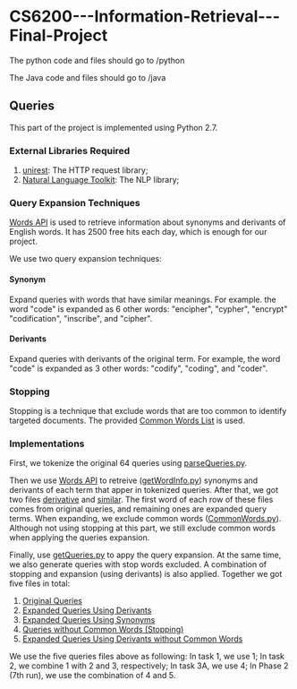 # CS6200---Information-Retrieval---Final-Project

The python code and files should go to /python

The Java code and files should go to /java


## Queries
This part of the project is implemented using Python 2.7.

### External Libraries Required
1. [unirest](http://unirest.io/): The HTTP request library;
2. [Natural Language Toolkit](http://www.nltk.org/): The NLP library;

### Query Expansion Techniques
[Words API](https://www.wordsapi.com/) is used to retrieve information about synonyms and derivants of English words. It has 2500 free hits each day, which is enough for our project.

We use two query expansion techniques: 

#### Synonym
Expand queries with words that have similar meanings. For example. the word "code" is expanded as 6 other words: "encipher", "cypher", "encrypt" "codification", "inscribe", and "cipher".

#### Derivants
Expand queries with derivants of the original term. For example, the word "code" is expanded as 3 other words: "codify", "coding", and "coder".

### Stopping
Stopping is a technique that exclude words that are too common to identify targeted documents. The provided [Common Words List](common_words) is used.

### Implementations
First, we tokenize the original 64 queries using [parseQueries.py](/python/parseQueries.py).

Then we use [Words API](https://www.wordsapi.com/) to retreive ([getWordInfo.py](/python/getWordInfo.py)) synonyms and derivants of each term that apper in tokenized queries. After that, we got two files [derivative](/python/derivative.txt) and [similar](/python/similar.txt). The first word of each row of these files comes from original queries, and remaining ones are expanded query terms. When expanding, we exclude common words ([CommonWords.py](/python/CommonWords.py)). Although not using stopping at this part, we still exclude common words when applying the queries expansion. 

Finally, use [getQueries.py](/python/getQueries.py) to appy the query expansion. At the same time, we also generate queries with stop words excluded. A combination of stopping and expansion (using derivants) is also applied. Together we got five files in total:

1. [Original Queries](/queries/originalQuriesTokens.txt)
2. [Expanded Queries Using Derivants](/queries/expandedQueriesTokensUsingDerivants.txt)
3. [Expanded Queries Using Synonyms](/queries/expandedQueriesTokensUsingDerivants.txt)
4. [Queries without Common Words (Stopping)](/queries/stoppedQueriesTokens.txt)
5. [Expanded Queries Using Derivants without Common Words](/queries/stoppedExpandedQueriesTokensUsingDerivants.txt)

We use the five queries files above as following: In task 1, we use 1; In task 2, we combine 1 with 2 and 3, respectively; In task 3A, we use 4; In Phase 2 (7th run), we use the combination of 4 and 5.


